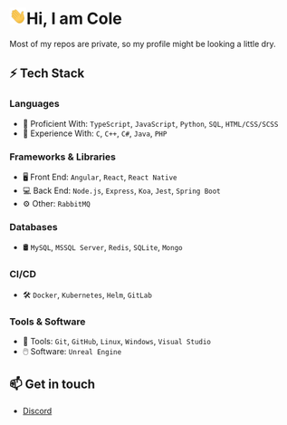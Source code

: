 # <img src="https://raw.githubusercontent.com/ABSphreak/ABSphreak/master/gifs/Hi.gif" width="30px">Hi, I am Cole

Most of my repos are private, so my profile might be looking a little dry.


## ⚡ Tech Stack

### Languages
- 💪 Proficient With: `TypeScript`, `JavaScript`, `Python`, `SQL`, `HTML/CSS/SCSS`
- 🐍 Experience With: `C`, `C++`, `C#`, `Java`, `PHP`

### Frameworks & Libraries
- 🖥️ Front End: `Angular`, `React`, `React Native`
- 💻 Back End: `Node.js`, `Express`, `Koa`, `Jest`, `Spring Boot`
- ⚙️ Other: `RabbitMQ`

### Databases
- 🛢️ `MySQL`, `MSSQL Server`, `Redis`, `SQLite`, `Mongo`

### CI/CD
- 🛠️ `Docker`, `Kubernetes`, `Helm`, `GitLab`

### Tools & Software
- 🔨 Tools: `Git`, `GitHub`, `Linux`, `Windows`, `Visual Studio`
- 🖱️ Software: `Unreal Engine`


## 📫 Get in touch
- [Discord](https://discordapp.com/users/206875427631923200)
